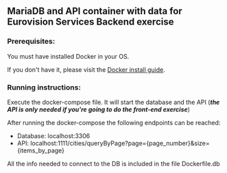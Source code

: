 ## MariaDB and API container with data for Eurovision Services Backend exercise

### Prerequisites:

You must have installed Docker in your OS.

If you don't have it, please visit the [Docker install guide](https://docs.docker.com/v17.09/engine/installation/).

### Running instructions:

Execute the docker-compose file. It will start the database and the API (_**the API is only needed if you're going to do the front-end exercise**_)

After running the docker-compose the following endpoints can be reached:

- Database: localhost:3306
- API: localhost:1111/cities/queryByPage?page={page_number}&size={items_by_page}


All the info needed to connect to the DB is included in the file Dockerfile.db